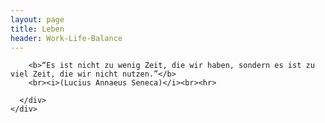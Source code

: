 ```yaml
---
layout: page
title: Leben
header: Work-Life-Balance
---
```


<section class="content-10">
  <div class="container">
    <div class="row">
      <div class="col-xs-8">

        <b>“Es ist nicht zu wenig Zeit, die wir haben, sondern es ist zu viel Zeit, die wir nicht nutzen.”</b>
        <br><i>(Lucius Annaeus Seneca)</i><br><hr>

      </div>
    </div>
  </div>
</section>
